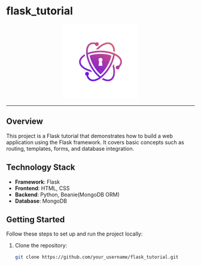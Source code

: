 # flask_tutorial


<div align="center">
  <img src="static/images/logo.jpg" alt="Logo" width="200">
</div>

---

## Overview

This project is a Flask tutorial that demonstrates how to build a web application using the Flask framework. It covers basic concepts such as routing, templates, forms, and database integration. 

## Technology Stack
   
- **Framework**: Flask
- **Frontend**: HTML, CSS
- **Backend**: Python, Beanie(MongoDB ORM)
- **Database**: MongoDB

## Getting Started

Follow these steps to set up and run the project locally:

1. Clone the repository:

   ```bash
   git clone https://github.com/your_username/flask_tutorial.git
